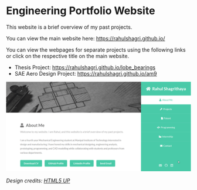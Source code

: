 # Engineering Portfolio Website

This website is a brief overview of my past projects.

You can view the main website here: https://rahulshagri.github.io/

You can view the webpages for separate projects using the following links or click on the respective title on the main website.

- Thesis Project: https://rahulshagri.github.io/lobe_bearings
- SAE Aero Design Project: https://rahulshagri.github.io/am9

![screenshot](images/webpage.gif)

<i>Design credits: <a href="https://html5up.net/">HTML5 UP</a></i> 